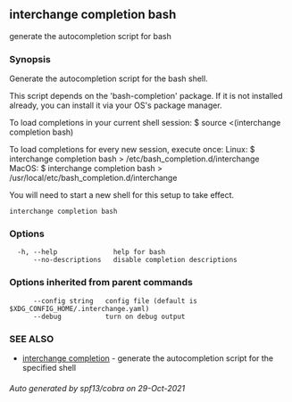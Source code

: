 ## interchange completion bash

generate the autocompletion script for bash

### Synopsis


Generate the autocompletion script for the bash shell.

This script depends on the 'bash-completion' package.
If it is not installed already, you can install it via your OS's package manager.

To load completions in your current shell session:
$ source <(interchange completion bash)

To load completions for every new session, execute once:
Linux:
  $ interchange completion bash > /etc/bash_completion.d/interchange
MacOS:
  $ interchange completion bash > /usr/local/etc/bash_completion.d/interchange

You will need to start a new shell for this setup to take effect.
  

```
interchange completion bash
```

### Options

```
  -h, --help              help for bash
      --no-descriptions   disable completion descriptions
```

### Options inherited from parent commands

```
      --config string   config file (default is $XDG_CONFIG_HOME/.interchange.yaml)
      --debug           turn on debug output
```

### SEE ALSO

* [interchange completion](interchange_completion.md)	 - generate the autocompletion script for the specified shell

###### Auto generated by spf13/cobra on 29-Oct-2021
